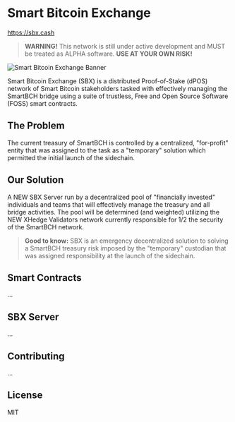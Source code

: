 # Smart Bitcoin Exchange

https://sbx.cash

> __WARNING!__ This network is still under active development and MUST be treated as ALPHA software. __USE AT YOUR OWN RISK!__

![Smart Bitcoin Exchange Banner](https://sbx.cash/banner.jpg?1656705866)

Smart Bitcoin Exchange (SBX) is a distributed Proof-of-Stake (dPOS) network of Smart Bitcoin stakeholders tasked with effectively managing the SmartBCH bridge using a suite of trustless, Free and Open Source Software (FOSS) smart contracts.

## The Problem

The current treasury of SmartBCH is controlled by a centralized, "for-profit" entity that was assigned to the task as a "temporary" solution which permitted the initial launch of the sidechain.

## Our Solution

A NEW SBX Server run by a decentralized pool of "financially invested" individuals and teams that will effectively manage the treasury and all bridge activities. The pool will be determined (and weighted) utilizing the NEW XHedge Validators network currently responsible for 1/2 the security of the SmartBCH network.

> __Good to know:__ SBX is an emergency decentralized solution to solving a SmartBCH treasury risk imposed by the "temporary" custodian that was assigned responsibility at the launch of the sidechain.

## Smart Contracts

...

## SBX Server

...

## Contributing

...

## License

MIT
